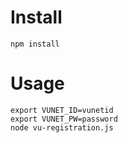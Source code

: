 Install
==

    npm install

Usage
==

    export VUNET_ID=vunetid
    export VUNET_PW=password
    node vu-registration.js
